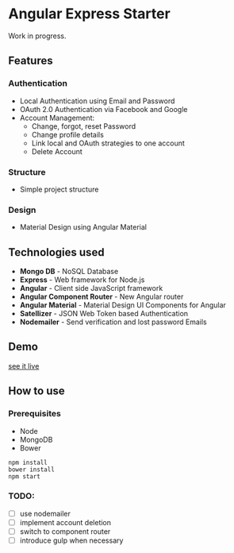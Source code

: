 # Angular Express Starter

Work in progress.

## Features

### Authentication 
* Local Authentication using Email and Password
* OAuth 2.0 Authentication via Facebook and Google
* Account Management:
    * Change, forgot, reset Password
    * Change profile details
    * Link local and OAuth strategies to one account
    * Delete Account

### Structure
* Simple project structure

### Design
* Material Design using Angular Material

## Technologies used
* **Mongo DB** - NoSQL Database
* **Express** - Web framework for Node.js
* **Angular** - Client side JavaScript framework
* **Angular Component Router** - New Angular router 
* **Angular Material** - Material Design UI Components for Angular
* **Satellizer** - JSON Web Token based Authentication
* **Nodemailer** - Send verification and lost password Emails

## Demo
[see it live](https://nodejs-dotch.rhcloud.com/#/)

## How to use

### Prerequisites
* Node
* MongoDB
* Bower

```
npm install
bower install
npm start
```

### TODO:
* [ ] use nodemailer
* [ ] implement account deletion
* [ ] switch to component router
* [ ] introduce gulp when necessary